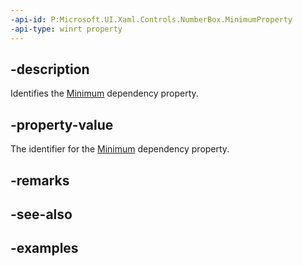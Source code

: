 ```yaml
---
-api-id: P:Microsoft.UI.Xaml.Controls.NumberBox.MinimumProperty
-api-type: winrt property
---
```


## -description

Identifies the [Minimum](numberbox_minimum.md) dependency property.

## -property-value

The identifier for the [Minimum](numberbox_minimum.md) dependency property.

## -remarks

## -see-also

## -examples

